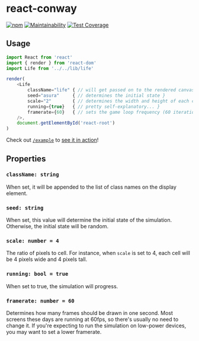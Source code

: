 # react-conway

[![npm](https://img.shields.io/npm/v/react-conway.svg)](https://www.npmjs.com/package/react-conway) [![Maintainability](https://api.codeclimate.com/v1/badges/36ef2a746b94a3af995a/maintainability)](https://codeclimate.com/github/mayavera/react-conway/maintainability) [![Test Coverage](https://api.codeclimate.com/v1/badges/36ef2a746b94a3af995a/test_coverage)](https://codeclimate.com/github/mayavera/react-conway/test_coverage)

## Usage

```js
import React from 'react'
import { render } from 'react-dom'
import Life from '../../lib/life'

render(
    <Life
        className="life" { // will get passed on to the rendered canvas }
        seed="asura"     { // determines the initial state }
        scale="2"        { // determines the width and height of each cell }
        running={true}   { // pretty self-explanatory... }
        framerate={60}   { // sets the game loop frequency (60 iterations each second) }
    />,
    document.getElementById('react-root')
)
```

Check out [`/example`](example) to [see it in action](http://mayavera.github.io/react-conway)!

## Properties

### `className: string`

When set, it will be appended to the list of class names on the display element.

### `seed: string`

When set, this value will determine the initial state of the simulation. Otherwise, the initial state will be random.

### `scale: number = 4`

The ratio of pixels to cell. For instance, when `scale` is set to 4, each cell will be 4 pixels wide and 4 pixels tall.

### `running: bool = true`

When set to true, the simulation will progress.

### `framerate: number = 60`

Determines how many frames should be drawn in one second. Most screens these days are running at 60fps, so there's usually no need to change it. If you're expecting to run the simulation on low-power devices, you may want to set a lower framerate.
